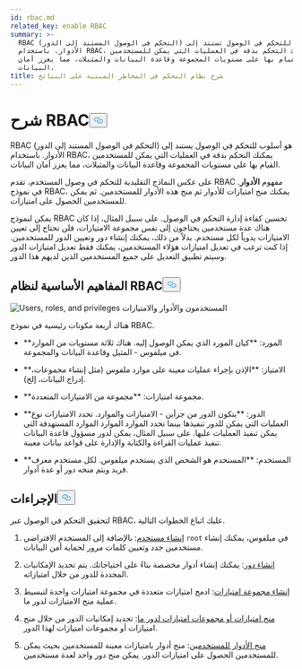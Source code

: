 ```yaml
---
id: rbac.md
related_key: enable RBAC
summary: >-
  RBAC (التحكم في الوصول المستند إلى الدور) هي طريقة للتحكم في الوصول تستند إلى
  الأدوار. باستخدام RBAC، يمكنك التحكم بدقة في العمليات التي يمكن للمستخدمين
  القيام بها على مستويات المجموعة وقاعدة البيانات والمثيلات، مما يعزز أمان
  البيانات. 
title: شرح نظام التحكم في المخاطر المبنية على النتائج
---
```

<h1 id="RBAC-Explained​" class="common-anchor-header">شرح RBAC<button data-href="#RBAC-Explained​" class="anchor-icon" translate="no">
      <svg translate="no"
        aria-hidden="true"
        focusable="false"
        height="20"
        version="1.1"
        viewBox="0 0 16 16"
        width="16"
      >
        <path
          fill="#0092E4"
          fill-rule="evenodd"
          d="M4 9h1v1H4c-1.5 0-3-1.69-3-3.5S2.55 3 4 3h4c1.45 0 3 1.69 3 3.5 0 1.41-.91 2.72-2 3.25V8.59c.58-.45 1-1.27 1-2.09C10 5.22 8.98 4 8 4H4c-.98 0-2 1.22-2 2.5S3 9 4 9zm9-3h-1v1h1c1 0 2 1.22 2 2.5S13.98 12 13 12H9c-.98 0-2-1.22-2-2.5 0-.83.42-1.64 1-2.09V6.25c-1.09.53-2 1.84-2 3.25C6 11.31 7.55 13 9 13h4c1.45 0 3-1.69 3-3.5S14.5 6 13 6z"
        ></path>
      </svg>
    </button></h1><p>RBAC (التحكم في الوصول المستند إلى الدور) هو أسلوب للتحكم في الوصول يستند إلى الأدوار. باستخدام RBAC، يمكنك التحكم بدقة في العمليات التي يمكن للمستخدمين القيام بها على مستويات المجموعة وقاعدة البيانات والمثيلات، مما يعزز أمان البيانات. </p>
<p>على عكس النماذج التقليدية للتحكم في وصول المستخدم، تقدم RBAC مفهوم <strong>الأدوار</strong>. في نموذج RBAC، يمكنك منح امتيازات للأدوار ثم منح هذه الأدوار للمستخدمين. ثم يمكن للمستخدمين الحصول على امتيازات. </p>
<p>يمكن لنموذج RBAC تحسين كفاءة إدارة التحكم في الوصول. على سبيل المثال، إذا كان هناك عدة مستخدمين يحتاجون إلى نفس مجموعة الامتيازات، فلن تحتاج إلى تعيين الامتيازات يدوياً لكل مستخدم. بدلاً من ذلك، يمكنك إنشاء دور وتعيين الدور للمستخدمين. إذا كنت ترغب في تعديل امتيازات هؤلاء المستخدمين، يمكنك فقط تعديل امتيازات الدور وسيتم تطبيق التعديل على جميع المستخدمين الذين لديهم هذا الدور.</p>
<h2 id="RBAC-key-concepts​" class="common-anchor-header">المفاهيم الأساسية لنظام RBAC<button data-href="#RBAC-key-concepts​" class="anchor-icon" translate="no">
      <svg translate="no"
        aria-hidden="true"
        focusable="false"
        height="20"
        version="1.1"
        viewBox="0 0 16 16"
        width="16"
      >
        <path
          fill="#0092E4"
          fill-rule="evenodd"
          d="M4 9h1v1H4c-1.5 0-3-1.69-3-3.5S2.55 3 4 3h4c1.45 0 3 1.69 3 3.5 0 1.41-.91 2.72-2 3.25V8.59c.58-.45 1-1.27 1-2.09C10 5.22 8.98 4 8 4H4c-.98 0-2 1.22-2 2.5S3 9 4 9zm9-3h-1v1h1c1 0 2 1.22 2 2.5S13.98 12 13 12H9c-.98 0-2-1.22-2-2.5 0-.83.42-1.64 1-2.09V6.25c-1.09.53-2 1.84-2 3.25C6 11.31 7.55 13 9 13h4c1.45 0 3-1.69 3-3.5S14.5 6 13 6z"
        ></path>
      </svg>
    </button></h2><p>
  
   <span class="img-wrapper"> <img translate="no" src="/docs/v2.5.x/assets/users_roles_privileges.png" alt="Users, roles, and privileges" class="doc-image" id="users,-roles,-and-privileges" />
   </span> <span class="img-wrapper"> <span>المستخدمون والأدوار والامتيازات</span> </span></p>
<p>هناك أربعة مكونات رئيسية في نموذج RBAC.</p>
<ul>
<li><p>**المورد: **كيان المورد الذي يمكن الوصول إليه. هناك ثلاثة مستويات من الموارد في ميلفوس - المثيل وقاعدة البيانات والمجموعة.</p></li>
<li><p>**الامتياز: **الإذن بإجراء عمليات معينة على موارد ملفوس (مثل إنشاء مجموعات، إدراج البيانات، إلخ). </p></li>
<li><p>**مجموعة امتيازات: **مجموعة من الامتيازات المتعددة.</p></li>
<li><p>**الدور: **يتكون الدور من جزأين - الامتيازات والموارد. تحدد الامتيازات نوع العمليات التي يمكن للدور تنفيذها بينما تحدد الموارد الموارد الموارد المستهدفة التي يمكن تنفيذ العمليات عليها. على سبيل المثال، يمكن لدور مسؤول قاعدة البيانات تنفيذ عمليات القراءة والكتابة والإدارة على قواعد بيانات معينة.</p></li>
<li><p>**المستخدم: **المستخدم هو الشخص الذي يستخدم ميلفوس. لكل مستخدم معرف فريد ويتم منحه دور أو عدة أدوار. </p></li>
</ul>
<h2 id="Procedures​" class="common-anchor-header">الإجراءات<button data-href="#Procedures​" class="anchor-icon" translate="no">
      <svg translate="no"
        aria-hidden="true"
        focusable="false"
        height="20"
        version="1.1"
        viewBox="0 0 16 16"
        width="16"
      >
        <path
          fill="#0092E4"
          fill-rule="evenodd"
          d="M4 9h1v1H4c-1.5 0-3-1.69-3-3.5S2.55 3 4 3h4c1.45 0 3 1.69 3 3.5 0 1.41-.91 2.72-2 3.25V8.59c.58-.45 1-1.27 1-2.09C10 5.22 8.98 4 8 4H4c-.98 0-2 1.22-2 2.5S3 9 4 9zm9-3h-1v1h1c1 0 2 1.22 2 2.5S13.98 12 13 12H9c-.98 0-2-1.22-2-2.5 0-.83.42-1.64 1-2.09V6.25c-1.09.53-2 1.84-2 3.25C6 11.31 7.55 13 9 13h4c1.45 0 3-1.69 3-3.5S14.5 6 13 6z"
        ></path>
      </svg>
    </button></h2><p>لتحقيق التحكم في الوصول عبر RBAC، عليك اتباع الخطوات التالية.</p>
<ol>
<li><p><a href="/docs/ar/users_and_roles.md#Create-a-user">إنشاء مستخدم</a>: بالإضافة إلى المستخدم الافتراضي <code translate="no">root</code> في ميلفوس، يمكنك إنشاء مستخدمين جدد وتعيين كلمات مرور لحماية أمن البيانات.</p></li>
<li><p><a href="/docs/ar/users_and_roles.md#Create-a-role">إنشاء دور</a>: يمكنك إنشاء أدوار مخصصة بناءً على احتياجاتك. يتم تحديد الإمكانيات المحددة للدور من خلال امتيازاته.</p></li>
<li><p><a href="/docs/ar/privilege_group.md">إنشاء مجموعة امتيازات</a>: ادمج امتيازات متعددة في مجموعة امتيازات واحدة لتبسيط عملية منح الامتيازات لدور ما.</p></li>
<li><p><a href="/docs/ar/grant_privileges.md">منح امتيازات أو مجموعات امتيازات لدور ما</a>: تحديد إمكانيات الدور من خلال منح امتيازات أو مجموعات امتيازات لهذا الدور. </p></li>
<li><p><a href="/docs/ar/grant_roles.md">منح الأدوار للمستخدمين</a>: منح أدوار بامتيازات معينة للمستخدمين بحيث يمكن للمستخدمين الحصول على امتيازات الدور. يمكن منح دور واحد لعدة مستخدمين.</p></li>
</ol>
